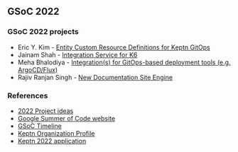 ## GSoC 2022

### GSoC 2022 projects

- Eric Y. Kim - [Entity Custom Resource Definitions for Keptn GitOps](./2022/projects/gitops-entity-CRDs/README.md)
- Jainam Shah - [Integration Service for K6](./2022/projects/k6-integration-service/README.md)
- Meha Bhalodiya - [Integration(s) for GitOps-based deployment tools (e.g. ArgoCD/Flux)](./2022/projects/gitops-deployment-tools-integration/README.md)
- Rajiv Ranjan Singh - [New Documentation Site Engine](./2022/projects/new-docs-site-engine/README.md)

### References

- [2022 Project ideas](./project-ideas.md)
- [Google Summer of Code website](https://summerofcode.withgoogle.com/)
- [GSoC Timeline](https://summerofcode.withgoogle.com/how-it-works#timeline)
- [Keptn Organization Profile](https://summerofcode.withgoogle.com/programs/2022/organizations/keptn)
- [Keptn 2022 application](https://docs.google.com/document/d/1MV7Y-_7vwgWfKwjDUemk_OOhQSt7qrp9RG9LSAQGGSE/edit?usp=sharing)